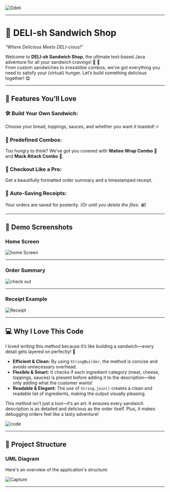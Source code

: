   ![Ddeli](https://github.com/user-attachments/assets/25b7d2f9-c9d1-4d1d-8665-3958769e4a07)

---

# 🥪 DELI-sh Sandwich Shop  
*"Where Delicious Meets DELI-cious!"*

Welcome to **DELI-sh Sandwich Shop**, the ultimate text-based Java adventure for all your sandwich cravings! 🍞 🧀  
From custom sandwiches to irresistible combos, we’ve got everything you need to satisfy your (virtual) hunger. Let’s build something delicious together! 😋  

---

## 🎉 Features You’ll Love  

### 🛠️ Build Your Own Sandwich:  
Choose your bread, toppings, sauces, and whether you want it toasted! 🔥  

### 🍱 Predefined Combos:  
Too hungry to think? We’ve got you covered with **Watiee Wrap Combo** 🥙 and **Mack Attack Combo** 🐔.  

### 🧾 Checkout Like a Pro:  
Get a beautifully formatted order summary and a timestamped receipt.  

### 💾 Auto-Saving Receipts:  
Your orders are saved for posterity. *(Or until you delete the files. 🗑️)*  

---

## 📸 Demo Screenshots  

### Home Screen  
![home Screen](https://github.com/user-attachments/assets/ae5ab1ad-6d99-4784-b44a-de5f76e605f2)  

---

### Order Summary  
![check out](https://github.com/user-attachments/assets/bf40a531-aabb-4196-9697-f9887500ccb8)  

---

### Receipt Example  
![Receipt](https://github.com/user-attachments/assets/08f44dde-bd26-46e1-897e-8add02794849)  

---

## 💻 Why I Love This Code  

I loved writing this method because it’s like building a sandwich—every detail gets layered on perfectly! 🥪  

- **Efficient & Clean:** By using `StringBuilder`, the method is concise and avoids unnecessary overhead.  
- **Flexible & Smart:** It checks if each ingredient category (meat, cheese, toppings, sauces) is present before adding it to the description—like only adding what the customer wants!  
- **Readable & Elegant:** The use of `String.join()` creates a clean and readable list of ingredients, making the output visually pleasing.  

This method isn’t just a tool—it’s an art. It ensures every sandwich description is as detailed and delicious as the order itself. Plus, it makes debugging orders feel like a tasty adventure!  

![code](https://github.com/user-attachments/assets/0b24e1ff-7a94-4b27-9c31-8ded9084e305)  

---

## 📂 Project Structure  

### UML Diagram  
Here's an overview of the application's structure:  

![Capture](https://github.com/user-attachments/assets/6a68fce4-c486-4bdb-84c2-2cadbbf7cd47)  

---
